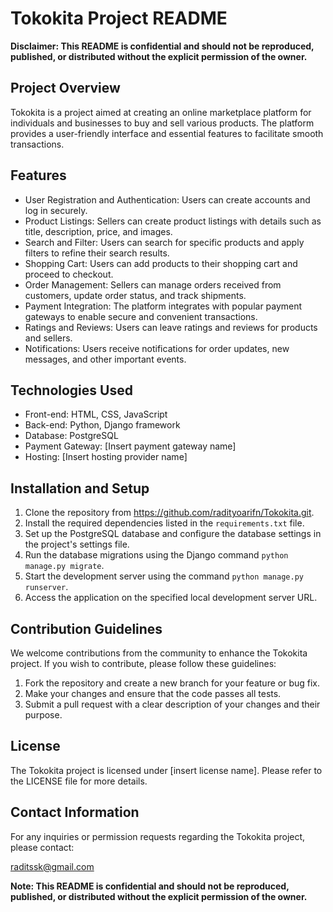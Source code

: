 # Tokokita Project README

**Disclaimer: This README is confidential and should not be reproduced, published, or distributed without the explicit permission of the owner.**

## Project Overview

Tokokita is a project aimed at creating an online marketplace platform for individuals and businesses to buy and sell various products. The platform provides a user-friendly interface and essential features to facilitate smooth transactions.

## Features

- User Registration and Authentication: Users can create accounts and log in securely.
- Product Listings: Sellers can create product listings with details such as title, description, price, and images.
- Search and Filter: Users can search for specific products and apply filters to refine their search results.
- Shopping Cart: Users can add products to their shopping cart and proceed to checkout.
- Order Management: Sellers can manage orders received from customers, update order status, and track shipments.
- Payment Integration: The platform integrates with popular payment gateways to enable secure and convenient transactions.
- Ratings and Reviews: Users can leave ratings and reviews for products and sellers.
- Notifications: Users receive notifications for order updates, new messages, and other important events.

## Technologies Used

- Front-end: HTML, CSS, JavaScript
- Back-end: Python, Django framework
- Database: PostgreSQL
- Payment Gateway: [Insert payment gateway name]
- Hosting: [Insert hosting provider name]

## Installation and Setup

1. Clone the repository from https://github.com/radityoarifn/Tokokita.git.
2. Install the required dependencies listed in the `requirements.txt` file.
3. Set up the PostgreSQL database and configure the database settings in the project's settings file.
4. Run the database migrations using the Django command `python manage.py migrate`.
5. Start the development server using the command `python manage.py runserver`.
6. Access the application on the specified local development server URL.

## Contribution Guidelines

We welcome contributions from the community to enhance the Tokokita project. If you wish to contribute, please follow these guidelines:

1. Fork the repository and create a new branch for your feature or bug fix.
2. Make your changes and ensure that the code passes all tests.
3. Submit a pull request with a clear description of your changes and their purpose.

## License

The Tokokita project is licensed under [insert license name]. Please refer to the LICENSE file for more details.

## Contact Information

For any inquiries or permission requests regarding the Tokokita project, please contact:

raditssk@gmail.com

**Note: This README is confidential and should not be reproduced, published, or distributed without the explicit permission of the owner.**
